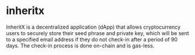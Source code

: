 # inheritx
InheritX is a decentralized application (dApp) that allows cryptocurrency users to securely store their seed phrase and private key, which will be sent to a specified email address if they do not check-in after a period of 90 days. The check-in process is done on-chain and is gas-less.
